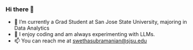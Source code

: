 ### Hi there 👋

<!--
**swethasubu93/swethasubu93** is a ✨ _special_ ✨ repository because its `README.md` (this file) appears on your GitHub profile.

Here are some ideas to get you started:
-->  
- 🌱 I’m currently a Grad Student at San Jose State University, majoring in Data Analytics
- 🔭 I enjoy coding and am always experimenting with LLMs. 
- 📫 You can reach me at swethasubramanian@sjsu.edu
